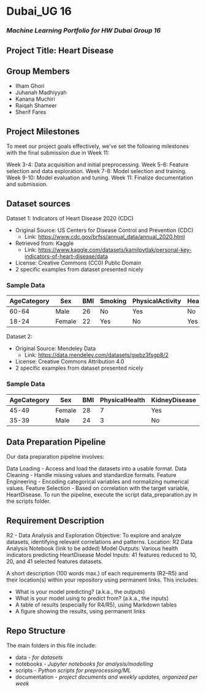 # **Dubai_UG 16**
### *Machine Learning Portfolio for HW Dubai Group 16*

## Project Title: Heart Disease

## Group Members
  - Ilham Ghori
  - Juhanah Madhiyyah
  - Kanana Muchiri
  - Raiqah Shameer
  - Sherif Fares

## Project Milestones 
To meet our project goals effectively, we’ve set the following milestones with the final submission due in Week 11:

Week 3-4: Data acquisition and initial preprocessing.
Week 5-6: Feature selection and data exploration.
Week 7-8: Model selection and training.
Week 9-10: Model evaluation and tuning.
Week 11: Finalize documentation and submission.

## Dataset sources 
Dataset 1: Indicators of Heart Disease 2020 (CDC)
  - Original Source: US Centers for Disease Control and Prevention (CDC)
    - Link: https://www.cdc.gov/brfss/annual_data/annual_2020.html
  - Retrieved from: Kaggle
    - Link: https://www.kaggle.com/datasets/kamilpytlak/personal-key-indicators-of-heart-disease/data
  - License: Creative Commons (CC0) Public Domain
  - 2 specific examples from dataset presented nicely

### Sample Data
| AgeCategory | Sex   | BMI | Smoking | PhysicalActivity | HeartDisease |
|-------------|-------|-----|---------|------------------|--------------|
| 60-64       | Male  | 26  | No      | Yes             | No           |
| 18-24       | Female| 22  | Yes     | No              | Yes          |



Dataset 2:
  - Original Source: Mendeley Data
    - Link: https://data.mendeley.com/datasets/gwbz3fsgp8/2
  - License: Creative Commons Attribution 4.0
  - 2 specific examples from dataset presented nicely

### Sample Data
| AgeCategory | Sex   | BMI | PhysicalHealth | KidneyDisease | HeartDisease |
|-------------|-------|-----|---------|------------------|--------------|
| 45-49      | Female  | 28  | 7      | Yes             | No           |
| 35-39       | Male| 24  | 3     | No              | Yes          |


## Data Preparation Pipeline 
Our data preparation pipeline involves:

Data Loading - Access and load the datasets into a usable format.
Data Cleaning - Handle missing values and standardize formats.
Feature Engineering - Encoding categorical variables and normalizing numerical values.
Feature Selection - Based on correlation with the target variable, HeartDisease.
To run the pipeline, execute the script data_preparation.py in the scripts folder.

## Requirement Description
R2 - Data Analysis and Exploration
Objective: To explore and analyze datasets, identifying relevant correlations and patterns.
Location: R2 Data Analysis Notebook (link to be added)
Model Outputs: Various health indicators predicting HeartDisease
Model Inputs: 41 features reduced to 10, 20, and 41 selected features datasets.

A short description (100 words max.) of each requirements (R2–R5) and their location(s) within your 
repository using permanent links. This includes:
 - What is your model predicting? (a.k.a., the outputs)
 - What is your model using to predict from? (a.k.a., the inputs)
 - A table of results (especially for R4/R5), using Markdown tables
 - A figure showing the results, using permanent links

## Repo Structure
The main folders in this file include:
  - data - *for datasets*
  - notebooks  - *Jupyter notebooks for analysis/modelling*
  - scripts - *Python scripts for preprocessing/ML*
  - documentation - *project documents and weekly updates, organized per week*

